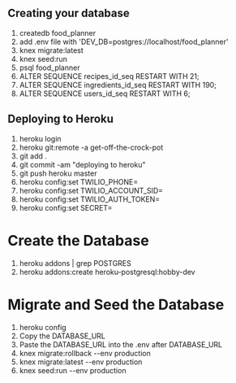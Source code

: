 ## Creating your database
 1. createdb food_planner
 2. add .env file with 'DEV_DB=postgres://localhost/food_planner'
 3. knex migrate:latest
 4. knex seed:run
 5. psql food_planner
 6. ALTER SEQUENCE recipes_id_seq RESTART WITH 21;
 7. ALTER SEQUENCE ingredients_id_seq RESTART WITH 190;
 8. ALTER SEQUENCE users_id_seq RESTART WITH 6;

## Deploying to Heroku
 1. heroku login
 2. heroku git:remote -a get-off-the-crock-pot
 3. git add .
 4. git commit -am "deploying to heroku"
 5. git push heroku master
 6. heroku config:set TWILIO_PHONE=<phone>
 7. heroku config:set TWILIO_ACCOUNT_SID=<account sid>
 8. heroku config:set TWILIO_AUTH_TOKEN=<auth token>
 9. heroku config:set SECRET=<secret>

# Create the Database
 1. heroku addons | grep POSTGRES
 2. heroku addons:create heroku-postgresql:hobby-dev

# Migrate and Seed the Database
 1. heroku config
 2. Copy the DATABASE_URL
 3. Paste the DATABASE_URL into the .env after DATABASE_URL
 4. knex migrate:rollback --env production
 5. knex migrate:latest --env production
 6. knex seed:run --env production
